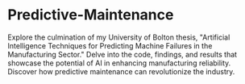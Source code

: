 # Predictive-Maintenance
Explore the culmination of my University of Bolton thesis, "Artificial Intelligence Techniques for Predicting Machine Failures in the Manufacturing Sector." Delve into the code, findings, and results that showcase the potential of AI in enhancing manufacturing reliability. Discover how predictive maintenance can revolutionize the industry.
